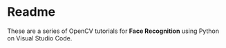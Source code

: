 # Readme

These are a series of OpenCV tutorials for **Face Recognition** using Python on Visual Studio Code.
